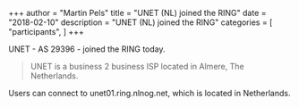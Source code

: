 +++
author = "Martin Pels"
title = "UNET (NL) joined the RING"
date = "2018-02-10"
description = "UNET (NL) joined the RING"
categories = [
    "participants",
]
+++

UNET - AS 29396 - joined the RING today.

> UNET is a business 2 business ISP located in Almere, The Netherlands.

Users can connect to unet01.ring.nlnog.net, which is located in Netherlands.

